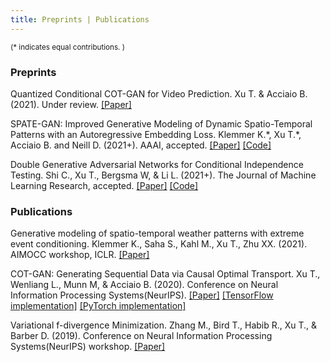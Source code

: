 ```yaml
---
title: Preprints | Publications 
---
```


<small> (\* indicates equal contributions. ) </small> 

### Preprints

Quantized Conditional COT-GAN for Video Prediction. Xu T. & Acciaio B. (2021). Under review. [[Paper]](https://arxiv.org/pdf/2106.05658.pdf)

SPATE-GAN: Improved Generative Modeling of Dynamic Spatio-Temporal Patterns with an Autoregressive Embedding Loss. Klemmer K.\*, Xu T.\*, Acciaio B. and Neill D. (2021+). AAAI, accepted. [[Paper]](https://arxiv.org/pdf/2109.15044.pdf) [[Code]](https://github.com/konstantinklemmer/spate-gan)

Double Generative Adversarial Networks for Conditional Independence Testing. Shi C., Xu T., Bergsma W, & Li L. (2021+). The Journal of Machine Learning Research, accepted. [[Paper]](https://arxiv.org/pdf/2006.02615.pdf) [[Code]](https://github.com/tianlinxu312/dgcit) 

### Publications

Generative modeling of spatio-temporal weather patterns with extreme event conditioning. Klemmer K., Saha S., Kahl M., Xu T., Zhu XX. (2021). AIMOCC workshop, ICLR.  [[Paper]](https://arxiv.org/pdf/2104.12469.pdf)

COT-GAN: Generating Sequential Data via Causal Optimal Transport. Xu T., Wenliang L., Munn M, & Acciaio B. (2020). Conference on Neural Information Processing Systems(NeurIPS). [[Paper]](https://papers.nips.cc/paper/2020/file/641d77dd5271fca28764612a028d9c8e-Paper.pdf) [[TensorFlow implementation]](https://github.com/tianlinxu312/cot-gan) [[PyTorch implementation]](https://github.com/tianlinxu312/cot-gan-pytorch) 

Variational f-divergence Minimization. Zhang M., Bird T., Habib R., Xu T., & Barber D. (2019). Conference on Neural Information Processing Systems(NeurIPS) workshop. [[Paper]](https://arxiv.org/pdf/1907.11891.pdf)

